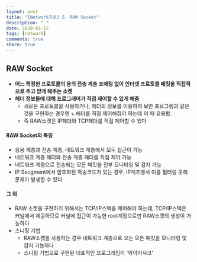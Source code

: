 ```yaml
---
layout: post
title: "[Network기초] 5. RAW Socket"
description: " "
date: 2020-01-12
tags: [network]
comments: true
share: true
---
```


## RAW Socket

- **어느 특정한 프로토콜의 용의 전송 계층 포매팅 없이 인터넷 프로토콜 패킷을 직접적으로 주고 받게 해주는 소켓**
- **헤더 정보들에 대해 프로그래머가 직접 제어할 수 있게 해줌**
  - 새로운 프로토콜을 사용하거나, 헤더의 정보를 이용하여 보안 프로그램과 같은 것을 구현하는 경우엔 ㄴ헤더를 직접 제어해줘야 하는데 이 때 유용함.
  - 즉 RAW소켓은 IP헤더와 TCP헤더를 직접 제어할 수 있다

#### RAW Socket의 특징

- 응용 계층과 전송 계층, 네트워크 계층에서 모두 접근이 가능
- 네트워크 계층 헤더와 전송 계층 헤더를 직접 제어 가능
- 네트워크 계층으로 전송되는 모든 패킷을 전부 모니터링 및 감지 가능
- IP Secgment에서 암호화된 악송코드가 있는 경우, IP계츠엥서 이를 필터링 못해 문제가 발생할 수 있다

#### 그 외
- RAW 소켓을 구현하기 위해서는 TCP/IP스택을 제어해야 하는데, TCP/IP스택은 커널에서 제공하므로 커널에 접근이 가능한 root계정으로만 RAW소켓의 생성이 가능하다
- 스니핑 기법
  - RAW소켓을 사용하는 경우 네트워크 계층으로 오는 모든 패킷을 모니터링 및 감지 가능하다
  - 스니핑 기법으로 구현된 대표적인 프로그래밈이 '와이어샤크'